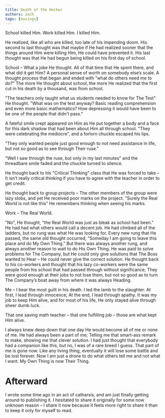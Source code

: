 ```yaml
---
title: Death of the Hacker
authors: zach
tags: [musings]
---
```


School killed Him. Work killed Him. I killed Him.

He realized, like all who are killed, too late of his impending
doom. His second to last thought was that maybe if He had realized
sooner that the things around Him were killing Him, He could have
prevented it. His last thought was that He had begun being killed on
his first day of school.

School – What a joke He thought. All of that time that He spent there,
and what did it get Him? A personal sense of worth on somebody else’s scale. A thought process that began and ended with
"what do others need me to do?" The more He thought about school, the more He realized that the first cut in his death
by a thousand,
was from school.

"The teachers only taught what us students needed to know for The Test" He thought.
"What was on the test anyway? Basic reading comprehension and even more basic mathematics? How depressing it would have
been to be one of the people that didn't pass."

A fateful smile crept appeared on Him as He put together a body and a face for this dark shadow that had been about Him
all through school.
"They were celebrating the mediocre", and a forlorn chuckle escaped
his lips.

"They only wanted people just good enough to not need assistance in
life, but not so good as to see through Their ruse."

"Well I saw through the ruse, but only in my last minutes" and the
threadbare smile faded and the chuckle turned to silence.

He thought back to his "Critical Thinking" class that He was forced to take – It isn’t really critical thinking if you
have to agree with the teacher in order to get credit.

He thought back to group projects – The other members of the group
were lazy slobs, and yet He received poor marks on the
project. "Surely the Real World is not like this" He remembers
thinking when seeing his marks.

Work – The Real World.

"No", He thought, "the Real World was just as
bleak as school had been." He had had what others would call a decent
job. He had climbed all of the ladders, but no rung was what He was
looking for. Every new rung that He passed, the same old thought
occurred, "Someday I am going to leave this place and do My Own
Thing." But there was always another rung, and always another reason
to wait to do His Own Thing. He was paid to solve problems for The
Company, but He could only give solutions that The Boss wanted to Hear – He could never give the correct solution. He
thought back to his
co-workers and thought that his lazy co-workers were the same people from his school that had passed through without
significance; They
were good enough at their jobs to not lose them, but not so good as to
turn The Company’s boat away from where it was always Heading.

Me – I bear the most guilt in his death. I led the lamb to the
slaughter. At first, I lead through innocence; At the end, I lead
through apathy. It was my job to keep Him alive, and for most of his
life, He only stayed alive through sheer dumb luck.

That one saving math teacher – that one fulfilling job – those are what kept Him
alive.

I always knew deep down that one day He would become all of me or none of me. He had always been a part of me; Telling
me that smart-ass remark to make, showing me that clever solution. I had just thought that everybody had a companion
like this, but no, I was of a
rare breed I guess. That part of me is gone now. Like any living
thing, eventually it will lose some battle and be lost forever. Now I
am just a drone to do what others tell me and not what I want. My Own
Thing is now Their Thing.

# Afterward

I wrote some time ago in an act of catharsis, and am just finally
getting around to publishing it. I hesitated to share it originally
for some now unknown reason – I share it now because it feels more
right to share it than to keep it only for myself to read.